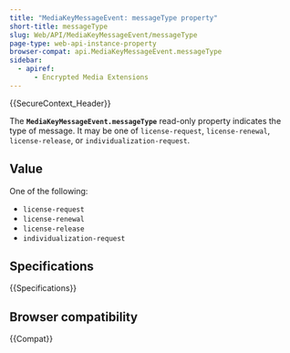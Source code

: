 ```yaml
---
title: "MediaKeyMessageEvent: messageType property"
short-title: messageType
slug: Web/API/MediaKeyMessageEvent/messageType
page-type: web-api-instance-property
browser-compat: api.MediaKeyMessageEvent.messageType
sidebar:
  - apiref:
      - Encrypted Media Extensions
---
```


{{SecureContext_Header}}

The **`MediaKeyMessageEvent.messageType`** read-only property indicates the
type of message. It may be one of `license-request`,
`license-renewal`, `license-release`, or
`individualization-request`.

## Value

One of the following:

- `license-request`
- `license-renewal`
- `license-release`
- `individualization-request`

## Specifications

{{Specifications}}

## Browser compatibility

{{Compat}}
